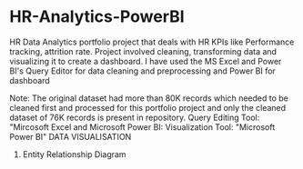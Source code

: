 # HR-Analytics-PowerBI
HR Data Analytics portfolio project that deals with HR KPIs like Performance tracking, attrition rate. Project involved cleaning, transforming data and visualizing it to create a dashboard. I have used the MS Excel and Power BI's Query Editor for data cleaning and preprocessing and Power BI for dashboard

Note: The original dataset had more than 80K records which needed to be cleaned first and processed for this portfolio project and only the cleaned dataset of 76K records is present in repository.
Query Editing Tool: "Mircosoft Excel and Microsoft Power BI:
Visualization Tool: "Microsoft Power BI"
DATA VISUALISATION
1. Entity Relationship Diagram 
   
